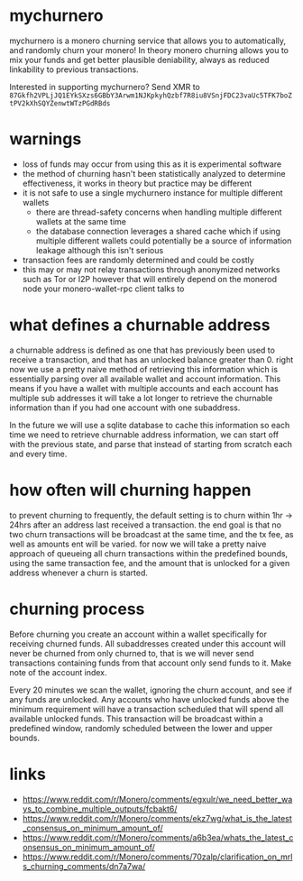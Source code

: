 # mychurnero

mychurnero is a monero churning service that allows you to automatically, and randomly churn your monero! In theory monero churning allows you to mix your funds and get better plausible deniability, always as reduced linkability to previous transactions.

Interested in supporting mychurnero? Send XMR to `87Gkfh2VPLjJQ1EYkSXzs6GBbY3Arwm1NJKpkyhQzbf7R8iu8VSnjFDC23vaUc5TFK7boZtPV2kXhSQYZenwtWTzPGdRBds`

# warnings

* loss of funds may occur from using this as it is experimental software
* the method of churning hasn't been statistically analyzed to determine effectiveness, it works in theory but practice may be different
* it is not safe to use a single mychurnero instance for multiple different wallets
  * there are thread-safety concerns when handling multiple different wallets at the same time
  * the database connection leverages a shared cache which if using multiple different wallets could potentially be a source of information leakage although this isn't serious
* transaction fees are randomly determined and could be costly
* this may or may not relay transactions through anonymized networks such as Tor or I2P however that will entirely depend on the monerod node your monero-wallet-rpc client talks to


# what defines a churnable address

a churnable address is defined as one that has previously been used to receive a transaction, and that has an unlocked balance greater than 0. right now we use a pretty naive method of retrieving this information which is essentially parsing over all available wallet and account information. This means if you have a wallet with multiple accounts and each account has multiple sub addresses it will take a lot longer to retrieve the churnable information than if you had one account with one subaddress.

In the future we will use a sqlite database to cache this information so each time we need to retrieve churnable address information, we can start off with the previous state, and parse that instead of starting from scratch each and every time.

# how often will churning happen

to prevent churning to frequently, the default setting is to churn within 1hr -> 24hrs after an address last received a transaction. the end goal is that no two churn transactions will be broadcast at the same time, and the tx fee, as well as amounts ent will be varied. for now we will take a pretty naive approach of queueing all churn transactions within the predefined bounds, using the same transaction fee, and the amount that is unlocked for a given address whenever a churn is started.

# churning process

Before churning you create an account within a wallet specifically for receiving churned funds. All subaddresses created under this account will never be churned from only churned to, that is we will never send transactions containing funds from that account only send funds to it. Make note of the account index.

Every 20 minutes we scan the wallet, ignoring the churn account, and see if any funds are unlocked. Any accounts who have unlocked funds above the minimum requirement will have a transaction scheduled that will spend all available unlocked funds. This transaction will be broadcast within a predefined window, randomly scheduled between the lower and upper bounds.

# links

* https://www.reddit.com/r/Monero/comments/egxulr/we_need_better_ways_to_combine_multiple_outputs/fcbakt6/
* https://www.reddit.com/r/Monero/comments/ekz7wg/what_is_the_latest_consensus_on_minimum_amount_of/
* https://www.reddit.com/r/Monero/comments/a6b3ea/whats_the_latest_consensus_on_minimum_amount_of/
* https://www.reddit.com/r/Monero/comments/70zalp/clarification_on_mrls_churning_comments/dn7a7wa/